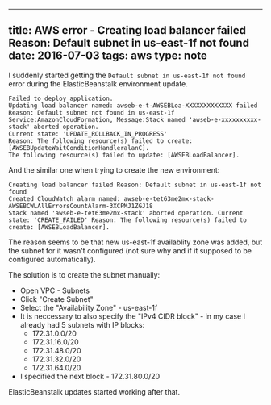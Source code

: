 ---
title: AWS error - Creating load balancer failed Reason: Default subnet in us-east-1f not found
date: 2016-07-03
tags: aws
type: note
--

I suddenly started getting the `Default subnet in us-east-1f not found` error during the ElasticBeanstalk environment update.
<!-- more -->

```text
Failed to deploy application.
Updating load balancer named: awseb-e-t-AWSEBLoa-XXXXXXXXXXXXX failed Reason: Default subnet not found in us-east-1f
Service:AmazonCloudFormation, Message:Stack named 'awseb-e-xxxxxxxxxx-stack' aborted operation.
Current state: 'UPDATE_ROLLBACK_IN_PROGRESS'
Reason: The following resource(s) failed to create: [AWSEBUpdateWaitConditionHandleralanC].
The following resource(s) failed to update: [AWSEBLoadBalancer].
```

And the similar one when trying to create the new environment:

```text
Creating load balancer failed Reason: Default subnet in us-east-1f not found
Created CloudWatch alarm named: awseb-e-tet63me2mx-stack-AWSEBCWLAllErrorsCountAlarm-3XCPMJ1ZGJ18
Stack named 'awseb-e-tet63me2mx-stack' aborted operation. Current state: 'CREATE_FAILED' Reason: The following resource(s) failed to create: [AWSEBLoadBalancer].
```

The reason seems to be that new us-east-1f availablity zone was added, but the subnet for it wasn't configured (not sure why and if it supposed to be configured automatically).

The solution is to create the subnet manually:

- Open VPC - Subnets
- Click "Create Subnet"
- Select the "Availability Zone" - us-east-1f
- It is neccessary to also specify the "IPv4 CIDR block" - in my case I already had 5 subnets with IP blocks:
  - 172.31.0.0/20
  - 172.31.16.0/20
  - 172.31.48.0/20
  - 172.31.32.0/20
  - 172.31.64.0/20
- I specified the next block - 172.31.80.0/20

ElasticBeanstalk updates started working after that.
